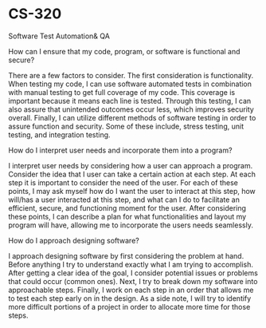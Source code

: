 # CS-320
Software Test Automation&amp; QA

How can I ensure that my code, program, or software is functional and secure?

There are a few factors to consider. The first consideration is functionality.  When testing my code, I can use software automated tests in combination with manual testing to get full coverage of my code.  This coverage is important because it means each line is tested.  Through this testing, I can also assure that unintended outcomes occur less, which improves security overall. Finally, I can utilize different methods of software testing in order to assure function and security.  Some of these include, stress testing, unit testing, and integration testing.

How do I interpret user needs and incorporate them into a program?

I interpret user needs by considering how a user can approach a program.  Consider the idea that I user can take a certain action at each step. At each step it is important to consider the need of the user.  For each of these points, I may ask myself how do I want the user to interact at this step, how will/has a user interacted at this step, and what can I do to facilitate an efficient, secure, and functioning moment for the user. After considering these points, I can describe a plan for what functionalities and layout my program will have, allowing me to incorporate the users needs seamlessly. 

How do I approach designing software?

I approach designing software by first considering the problem at hand. Before anything I try to understand exactly what I am trying to accomplish. After getting a clear idea of the goal, I consider potential issues or problems that could occur (common ones).  Next, I try to break down my software into approachable steps.  Finally, I work on each step in an order that allows me to test each step early on in the design.  As a side note, I will try to identify more difficult portions of a project in order to allocate more time for those steps.
